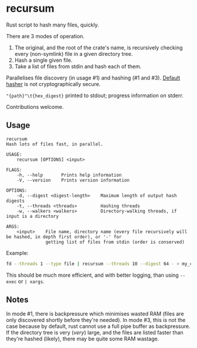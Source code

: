 # recursum

Rust script to hash many files, quickly.

There are 3 modes of operation.

1. The original, and the root of the crate's name, is recursively checking every (non-symlink) file in a given directory tree.
2. Hash a single given file.
3. Take a list of files from stdin and hash each of them.

Parallelises file discovery (in usage #1) and hashing (#1 and #3).
[Default hasher](https://mollyrocket.com/meowhash) is not cryptographically secure.

`"{path}"\t{hex_digest}` printed to stdout; progress information on stderr.

Contributions welcome.

## Usage

```
recursum
Hash lots of files fast, in parallel.

USAGE:
    recursum [OPTIONS] <input>

FLAGS:
    -h, --help       Prints help information
    -V, --version    Prints version information

OPTIONS:
    -d, --digest <digest-length>    Maximum length of output hash digests
    -t, --threads <threads>         Hashing threads
    -w, --walkers <walkers>         Directory-walking threads, if input is a directory

ARGS:
    <input>    File name, directory name (every file recursively will be hashed, in depth first order), or '-' for
               getting list of files from stdin (order is conserved)
```

Example:

```sh
fd --threads 1 --type file | recursum --threads 10 --digest 64 - > my_checksums.txt
```

This should be much more efficient, and with better logging, than using `--exec` or `| xargs`.

## Notes

In mode #1, there is backpressure which minimises wasted RAM (files are only discovered shortly before they're needed).
In mode #3, this is not the case because by default, rust cannot use a full pipe buffer as backpressure.
If the directory tree is very (*very*) large, and the files are listed faster than they're hashed (likely), there may be quite some RAM wastage.
